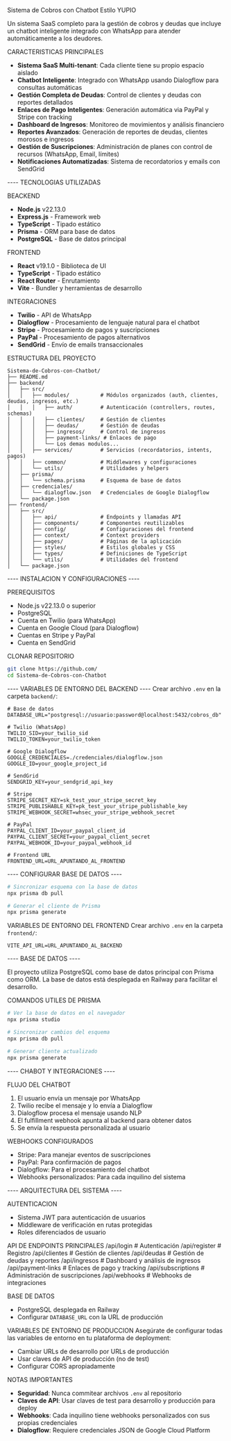 Sistema de Cobros con Chatbot Estilo YUPIO

Un sistema SaaS completo para la gestión de cobros y deudas que incluye un chatbot inteligente integrado con WhatsApp para atender automáticamente a los deudores.

CARACTERISTICAS PRINCIPALES

- **Sistema SaaS Multi-tenant**: Cada cliente tiene su propio espacio aislado
- **Chatbot Inteligente**: Integrado con WhatsApp usando Dialogflow para consultas automáticas
- **Gestión Completa de Deudas**: Control de clientes y deudas con reportes detallados
- **Enlaces de Pago Inteligentes**: Generación automática via PayPal y Stripe con tracking
- **Dashboard de Ingresos**: Monitoreo de movimientos y análisis financiero
- **Reportes Avanzados**: Generación de reportes de deudas, clientes morosos e ingresos
- **Gestión de Suscripciones**: Administración de planes con control de recursos (WhatsApp, Email, límites)
- **Notificaciones Automatizadas**: Sistema de recordatorios y emails con SendGrid


---- TECNOLOGIAS UTILIZADAS

BEACKEND
- **Node.js** v22.13.0
- **Express.js** - Framework web
- **TypeScript** - Tipado estático
- **Prisma** - ORM para base de datos
- **PostgreSQL** - Base de datos principal

FRONTEND
- **React** v19.1.0 - Biblioteca de UI
- **TypeScript** - Tipado estático
- **React Router** - Enrutamiento
- **Vite** - Bundler y herramientas de desarrollo

INTEGRACIONES
- **Twilio** - API de WhatsApp
- **Dialogflow** - Procesamiento de lenguaje natural para el chatbot
- **Stripe** - Procesamiento de pagos y suscripciones
- **PayPal** - Procesamiento de pagos alternativos
- **SendGrid** - Envío de emails transaccionales

ESTRUCTURA DEL PROYECTO
```
Sistema-de-Cobros-con-Chatbot/
├── README.md
├── backend/
│   ├── src/
│   │   ├── modules/          # Módulos organizados (auth, clientes, deudas, ingresos, etc.)
│   │   │   ├── auth/         # Autenticación (controllers, routes, schemas)
│   │   │   ├── clientes/     # Gestión de clientes
│   │   │   ├── deudas/       # Gestión de deudas
│   │   │   ├── ingresos/     # Control de ingresos
│   │   │   ├── payment-links/ # Enlaces de pago
│   │   │   └── Los demas modulos...
│   │   ├── services/         # Servicios (recordatorios, intents, pagos)
│   │   ├── common/           # Middlewares y configuraciones
│   │   └── utils/            # Utilidades y helpers
│   ├── prisma/
│   │   └── schema.prisma     # Esquema de base de datos
│   ├── credenciales/
│   │   └── dialogflow.json   # Credenciales de Google Dialogflow
│   └── package.json
├── frontend/
│   ├── src/
│   │   ├── api/              # Endpoints y llamadas API
│   │   ├── components/       # Componentes reutilizables
│   │   ├── config/           # Configuraciones del frontend
│   │   ├── context/          # Context providers
│   │   ├── pages/            # Páginas de la aplicación
│   │   ├── styles/           # Estilos globales y CSS
│   │   ├── types/            # Definiciones de TypeScript
│   │   └── utils/            # Utilidades del frontend
│   └── package.json
```

---- INSTALACION Y CONFIGURACIONES ----

PREREQUISITOS
- Node.js v22.13.0 o superior
- PostgreSQL
- Cuenta en Twilio (para WhatsApp)
- Cuenta en Google Cloud (para Dialogflow)
- Cuentas en Stripe y PayPal
- Cuenta en SendGrid

CLONAR REPOSITORIO
```bash
git clone https://github.com/
cd Sistema-de-Cobros-con-Chatbot
```

---- VARIABLES DE ENTORNO DEL BACKEND ----
Crear archivo `.env` en la carpeta `backend/`:
```env
# Base de datos
DATABASE_URL="postgresql://usuario:password@localhost:5432/cobros_db"

# Twilio (WhatsApp)
TWILIO_SID=your_twilio_sid
TWILIO_TOKEN=your_twilio_token

# Google Dialogflow
GOOGLE_CREDENCIALES=./credenciales/dialogflow.json
GOOGLE_ID=your_google_project_id

# SendGrid
SENDGRID_KEY=your_sendgrid_api_key

# Stripe
STRIPE_SECRET_KEY=sk_test_your_stripe_secret_key
STRIPE_PUBLISHABLE_KEY=pk_test_your_stripe_publishable_key
STRIPE_WEBHOOK_SECRET=whsec_your_stripe_webhook_secret

# PayPal
PAYPAL_CLIENT_ID=your_paypal_client_id
PAYPAL_CLIENT_SECRET=your_paypal_client_secret
PAYPAL_WEBHOOK_ID=your_paypal_webhook_id

# Frontend URL
FRONTEND_URL=URL_APUNTANDO_AL_FRONTEND
```

---- CONFIGURAR BASE DE DATOS ----
```bash
# Sincronizar esquema con la base de datos
npx prisma db pull

# Generar el cliente de Prisma
npx prisma generate
```

VARIABLES DE ENTORNO DEL FRONTEND
Crear archivo `.env` en la carpeta `frontend/`:
```env
VITE_API_URL=URL_APUNTANDO_AL_BACKEND
```

---- BASE DE DATOS ----

El proyecto utiliza PostgreSQL como base de datos principal con Prisma como ORM. La base de datos está desplegada en Railway para facilitar el desarrollo.

COMANDOS UTILES DE PRISMA
```bash
# Ver la base de datos en el navegador
npx prisma studio

# Sincronizar cambios del esquema
npx prisma db pull

# Generar cliente actualizado
npx prisma generate
```

---- CHABOT Y INTEGRACIONES ----

FLUJO DEL CHATBOT
1. El usuario envía un mensaje por WhatsApp
2. Twilio recibe el mensaje y lo envía a Dialogflow
3. Dialogflow procesa el mensaje usando NLP
4. El fulfillment webhook apunta al backend para obtener datos
5. Se envía la respuesta personalizada al usuario

WEBHOOKS CONFIGURADOS
- Stripe: Para manejar eventos de suscripciones
- PayPal: Para confirmación de pagos
- Dialogflow: Para el procesamiento del chatbot
- Webhooks personalizados: Para cada inquilino del sistema


---- ARQUITECTURA DEL SISTEMA ----

AUTENTICACION
- Sistema JWT para autenticación de usuarios
- Middleware de verificación en rutas protegidas
- Roles diferenciados de usuario

API DE ENDPOINTS PRINCIPALES
/api/login         # Autenticación 
/api/register      # Registro
/api/clientes      # Gestión de clientes
/api/deudas        # Gestión de deudas y reportes
/api/ingresos      # Dashboard y análisis de ingresos
/api/payment-links # Enlaces de pago y tracking
/api/subscriptions # Administración de suscripciones
/api/webhooks      # Webhooks de integraciones

BASE DE DATOS
- PostgreSQL desplegada en Railway
- Configurar `DATABASE_URL` con la URL de producción

VARIABLES DE ENTORNO DE PRODUCCION
Asegúrate de configurar todas las variables de entorno en tu plataforma de deployment:
- Cambiar URLs de desarrollo por URLs de producción
- Usar claves de API de producción (no de test)
- Configurar CORS apropiadamente

NOTAS IMPORTANTES
- **Seguridad**: Nunca commitear archivos `.env` al repositorio
- **Claves de API**: Usar claves de test para desarrollo y producción para deploy
- **Webhooks**: Cada inquilino tiene webhooks personalizados con sus propias credenciales
- **Dialogflow**: Requiere credenciales JSON de Google Cloud Platform